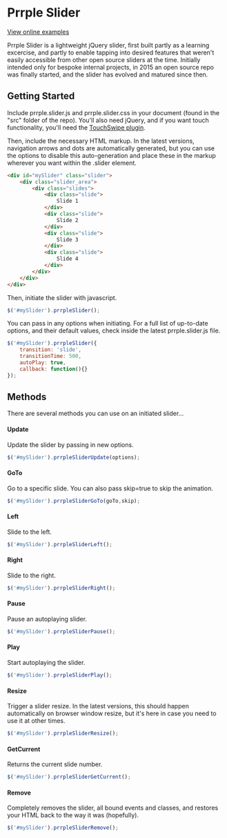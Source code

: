 # Prrple Slider

[View online examples](http://code.prrple.com/slider/)

Prrple Slider is a lightweight jQuery slider, first built partly as a learning excercise, and partly to enable tapping into desired features that weren't easily accessible from other open source sliders at the time. Initially intended only for bespoke internal projects, in 2015 an open source repo was finally started, and the slider has evolved and matured since then.

## Getting Started

Include prrple.slider.js and prrple.slider.css in your document (found in the "src" folder of the repo). You'll also need jQuery, and if you want touch functionality, you'll need the [TouchSwipe plugin](https://github.com/mattbryson/TouchSwipe-Jquery-Plugin).

Then, include the necessary HTML markup. In the latest versions, navigation arrows and dots are automatically generated, but you can use the options to disable this auto-generation and place these in the markup wherever you want within the .slider element.
```html
<div id="mySlider" class="slider">
	<div class="slider_area">
		<div class="slides">
			<div class="slide">
				Slide 1
			</div>
			<div class="slide">
				Slide 2
			</div>
			<div class="slide">
				Slide 3
			</div>
			<div class="slide">
				Slide 4
			</div>
		</div>
	</div>
</div>
```

Then, initiate the slider with javascript.
```js
$('#mySlider').prrpleSlider();
```

You can pass in any options when initiating. For a full list of up-to-date options, and their default values, check inside the latest prrple.slider.js file.
```js
$('#mySlider').prrpleSlider({
	transition: 'slide',
	transitionTime: 500,
	autoPlay: true,
	callback: function(){}
});
```

## Methods

There are several methods you can use on an initiated slider...

#### Update
Update the slider by passing in new options.
```js
$('#mySlider').prrpleSliderUpdate(options);
```

#### GoTo
Go to a specific slide. You can also pass skip=true to skip the animation.
```js
$('#mySlider').prrpleSliderGoTo(goTo,skip);
```

#### Left
Slide to the left.
```js
$('#mySlider').prrpleSliderLeft();
```

#### Right
Slide to the right.
```js
$('#mySlider').prrpleSliderRight();
```

#### Pause
Pause an autoplaying slider.
```js
$('#mySlider').prrpleSliderPause();
```

#### Play
Start autoplaying the slider.
```js
$('#mySlider').prrpleSliderPlay();
```

#### Resize
Trigger a slider resize. In the latest versions, this should happen automatically on browser window resize, but it's here in case you need to use it at other times.
```js
$('#mySlider').prrpleSliderResize();
```

#### GetCurrent
Returns the current slide number.
```js
$('#mySlider').prrpleSliderGetCurrent();
```

#### Remove
Completely removes the slider, all bound events and classes, and restores your HTML back to the way it was (hopefully).
```js
$('#mySlider').prrpleSliderRemove();
```

